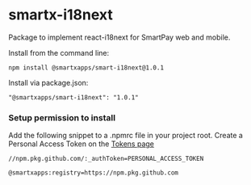 ﻿# smartx-i18next

Package to implement react-i18next for SmartPay web and mobile.

Install from the command line:

```
npm install @smartxapps/smart-i18next@1.0.1
```

Install via package.json:

```
"@smartxapps/smart-i18next": "1.0.1"
```

### Setup permission to install

Add the following snippet to a .npmrc file in your project root. Create a Personal Access Token on the [Tokens page](https://github.com/settings/tokens)

```
//npm.pkg.github.com/:_authToken=PERSONAL_ACCESS_TOKEN

@smartxapps:registry=https://npm.pkg.github.com
```
